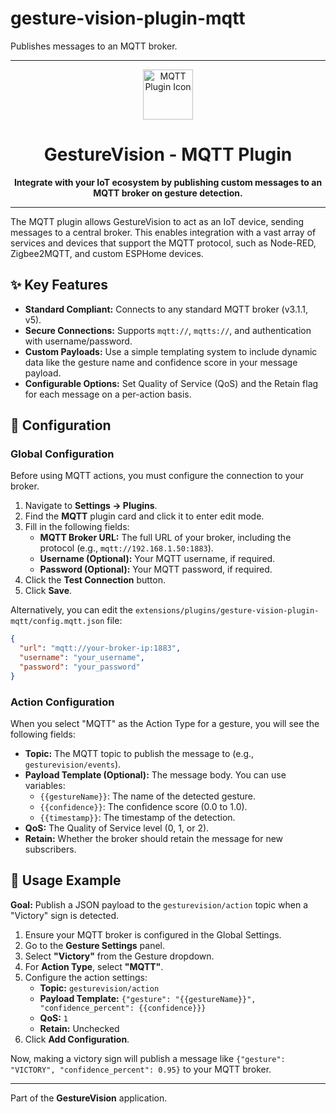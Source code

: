 # gesture-vision-plugin-mqtt

Publishes messages to an MQTT broker.

---

<p align="center">
  <img src="https://raw.githubusercontent.com/jim1982ha/gesture-vision-app/packages/frontend/public/icons/icon-72.webp" width="80" alt="MQTT Plugin Icon">
</p>
<h1 align="center">GestureVision - MQTT Plugin</h1>
<p align="center">
  <strong>Integrate with your IoT ecosystem by publishing custom messages to an MQTT broker on gesture detection.</strong>
</p>

---

The MQTT plugin allows GestureVision to act as an IoT device, sending messages to a central broker. This enables integration with a vast array of services and devices that support the MQTT protocol, such as Node-RED, Zigbee2MQTT, and custom ESPHome devices.

## ✨ Key Features

-   **Standard Compliant:** Connects to any standard MQTT broker (v3.1.1, v5).
-   **Secure Connections:** Supports `mqtt://`, `mqtts://`, and authentication with username/password.
-   **Custom Payloads:** Use a simple templating system to include dynamic data like the gesture name and confidence score in your message payload.
-   **Configurable Options:** Set Quality of Service (QoS) and the Retain flag for each message on a per-action basis.

## 🔧 Configuration

### Global Configuration

Before using MQTT actions, you must configure the connection to your broker.

1.  Navigate to **Settings -> Plugins**.
2.  Find the **MQTT** plugin card and click it to enter edit mode.
3.  Fill in the following fields:
    -   **MQTT Broker URL:** The full URL of your broker, including the protocol (e.g., `mqtt://192.168.1.50:1883`).
    -   **Username (Optional):** Your MQTT username, if required.
    -   **Password (Optional):** Your MQTT password, if required.
4.  Click the **Test Connection** button.
5.  Click **Save**.

Alternatively, you can edit the `extensions/plugins/gesture-vision-plugin-mqtt/config.mqtt.json` file:

```json
{
  "url": "mqtt://your-broker-ip:1883",
  "username": "your_username",
  "password": "your_password"
}
```

### Action Configuration

When you select "MQTT" as the Action Type for a gesture, you will see the following fields:

-   **Topic:** The MQTT topic to publish the message to (e.g., `gesturevision/events`).
-   **Payload Template (Optional):** The message body. You can use variables:
    -   `{{gestureName}}`: The name of the detected gesture.
    -   `{{confidence}}`: The confidence score (0.0 to 1.0).
    -   `{{timestamp}}`: The timestamp of the detection.
-   **QoS:** The Quality of Service level (0, 1, or 2).
-   **Retain:** Whether the broker should retain the message for new subscribers.

## 🚀 Usage Example

**Goal:** Publish a JSON payload to the `gesturevision/action` topic when a "Victory" sign is detected.

1.  Ensure your MQTT broker is configured in the Global Settings.
2.  Go to the **Gesture Settings** panel.
3.  Select **"Victory"** from the Gesture dropdown.
4.  For **Action Type**, select **"MQTT"**.
5.  Configure the action settings:
    -   **Topic:** `gesturevision/action`
    -   **Payload Template:** `{"gesture": "{{gestureName}}", "confidence_percent": {{confidence}}}`
    -   **QoS:** `1`
    -   **Retain:** Unchecked
6.  Click **Add Configuration**.

Now, making a victory sign will publish a message like `{"gesture": "VICTORY", "confidence_percent": 0.95}` to your MQTT broker.

---

Part of the **GestureVision** application.